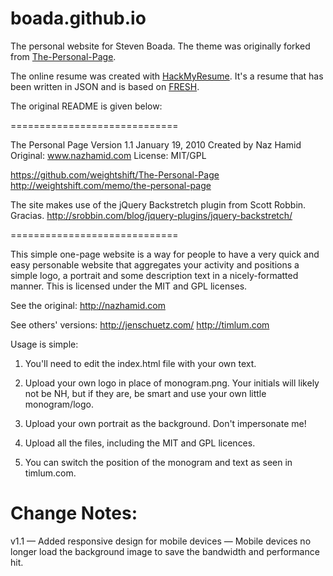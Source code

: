 # boada.github.io
The personal website for Steven Boada. The theme was originally forked from [The-Personal-Page](https://github.com/weightshift/The-Personal-Page).

The online resume was created with [HackMyResume](https://github.com/hacksalot/HackMyResume). It's a resume that has been written in JSON and is based on [FRESH](https://github.com/fresh-standard/fresh-resume-schema).

The original README is given below:

=============================

The Personal Page
Version 1.1
January 19, 2010
Created by Naz Hamid
Original: www.nazhamid.com
License: MIT/GPL

https://github.com/weightshift/The-Personal-Page
http://weightshift.com/memo/the-personal-page

The site makes use of the jQuery Backstretch plugin
from Scott Robbin. Gracias.
http://srobbin.com/blog/jquery-plugins/jquery-backstretch/

=============================

This simple one-page website is a way for people to have a very quick and easy personable website that aggregates your activity and positions a simple logo, a portrait and some description text in a nicely-formatted manner. This is licensed under the MIT and GPL licenses.

See the original: http://nazhamid.com

See others' versions:
http://jenschuetz.com/
http://timlum.com

Usage is simple:

1) You'll need to edit the index.html file with your own text.

2) Upload your own logo in place of monogram.png. Your initials will likely not be NH, but if they are, be smart and use your own little monogram/logo.

3) Upload your own portrait as the background. Don't impersonate me!

4) Upload all the files, including the MIT and GPL licences.

5) You can switch the position of the monogram and text as seen in timlum.com.


Change Notes:
=============================

v1.1
— Added responsive design for mobile devices
— Mobile devices no longer load the background image to save the bandwidth and performance hit.
